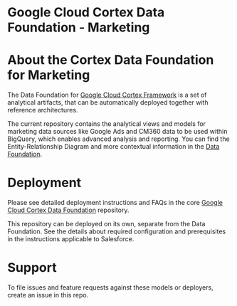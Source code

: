 # **Google Cloud Cortex Data Foundation - Marketing**

# About the Cortex Data Foundation for Marketing
The Data Foundation for [Google Cloud Cortex Framework](https://cloud.google.com/solutions/cortex) is a set of analytical artifacts, that can be automatically deployed together with reference architectures.

The current repository contains the analytical views and models for marketing data sources like Google Ads and CM360 data to be used within BigQuery, which enables advanced analysis and reporting. You can find the Entity-Relationship Diagram and more contextual information in the [Data Foundation](https://github.com/GoogleCloudPlatform/cortex-data-foundation).

# **Deployment**

Please see detailed deployment instructions and FAQs in the core [Google Cloud Cortex Data Foundation](https://github.com/GoogleCloudPlatform/cortex-data-foundation) repository.

This repository can be deployed on its own, separate from the Data Foundation. See the details about required configuration and prerequisites in the instructions applicable to Salesforce.

# Support

To file issues and feature requests against these models or deployers, create an issue in this repo.

